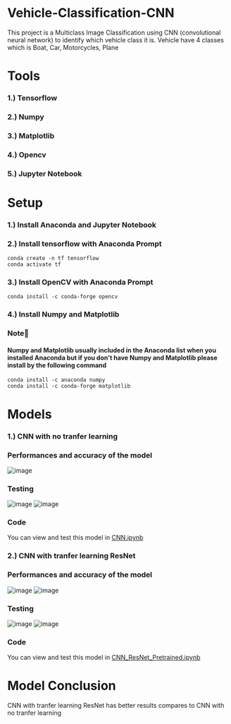 # Vehicle-Classification-CNN
This project is a Multiclass Image Classification using CNN (convolutional neural network) to identify which vehicle class it is. Vehicle have 4 classes which is Boat, Car, Motorcycles, Plane

# Tools
### 1.) Tensorflow
### 2.) Numpy
### 3.) Matplotlib
### 4.) Opencv
### 5.) Jupyter Notebook

# Setup
### 1.) Install Anaconda and Jupyter Notebook
### 2.) Install tensorflow with Anaconda Prompt
    conda create -n tf tensorflow
    conda activate tf
### 3.) Install OpenCV with Anaconda Prompt
    conda install -c conda-forge opencv
### 4.) Install Numpy and Matplotlib
### Note📢 
#### Numpy and Matplotlib usually included in the Anaconda list when you installed Anaconda but if you don't have Numpy and Matplotlib please install by the following command  
    conda install -c anaconda numpy
    conda install -c conda-forge matplotlib
    

# Models
### 1.) CNN with no tranfer learning

### Performances and accuracy of the model
![image](https://github.com/SupeemAFK/Vehicle-Classification-CNN/assets/83326313/b860e61e-680d-4a4e-95b1-b72e0f8dca23)

### Testing
![image](https://github.com/SupeemAFK/Vehicle-Classification-CNN/assets/83326313/f8d61b70-efd1-4301-8373-1d174e933cb8)
![image](https://github.com/SupeemAFK/Vehicle-Classification-CNN/assets/83326313/61c833f0-150e-48ff-9b97-72c66a1c44a4)

### Code
You can view and test this model in [CNN.ipynb](https://github.com/SupeemAFK/Vehicle-Classification-CNN/blob/main/CNN.ipynb)

### 2.) CNN with tranfer learning ResNet

### Performances and accuracy of the model
![image](https://github.com/SupeemAFK/Vehicle-Classification-CNN/assets/83326313/b9ac0e4a-074c-40fc-a97b-6f5ad4ef6642)
![image](https://github.com/SupeemAFK/Vehicle-Classification-CNN/assets/83326313/713ac7e6-62e2-4cf3-8e99-786bdf5a2244)

### Testing
![image](https://github.com/SupeemAFK/Vehicle-Classification-CNN/assets/83326313/18290863-936f-4118-9834-58b53793a3c3)
![image](https://github.com/SupeemAFK/Vehicle-Classification-CNN/assets/83326313/2b2550d7-3ff8-468e-a399-944dfab29371)

### Code
You can view and test this model in [CNN_ResNet_Pretrained.ipynb](https://github.com/SupeemAFK/Vehicle-Classification-CNN/blob/main/CNN_ResNet_Pretrained.ipynb)


# Model Conclusion
CNN with tranfer learning ResNet has better results compares to CNN with no tranfer learning
